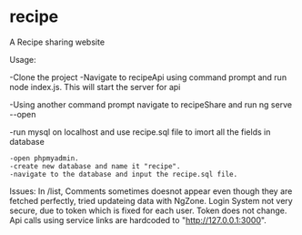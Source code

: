 # recipe
A Recipe sharing website

Usage:

-Clone the project
-Navigate to recipeApi using command prompt and run node index.js. This will start the server for api

-Using another command prompt navigate to recipeShare and run ng serve --open

-run mysql on localhost and use recipe.sql file to imort all the fields in database

    -open phpmyadmin.
    -create new database and name it "recipe".
    -navigate to the database and input the recipe.sql file.


Issues:
In /list, Comments sometimes doesnot appear even though they are fetched perfectly, tried updateing data with NgZone.
Login System not very secure, due to token which is fixed for each user. Token does not change.
Api calls using service links are hardcoded to "http://127.0.0.1:3000".
